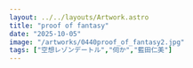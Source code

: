 ```yaml
---
layout: ../../layouts/Artwork.astro
title: "proof of fantasy"
date: "2025-10-05"
image: "/artworks/0440proof_of_fantasy2.jpg"
tags: ["空想レゾンデートル","伺か","藍田仁美"]
---
```


